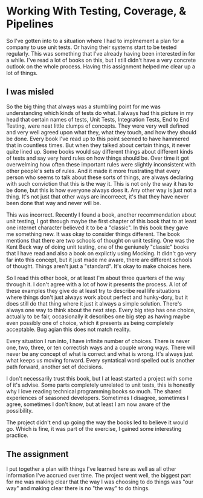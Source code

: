 # Working With Testing, Coverage, & Pipelines

So I've gotten into to a situation where I had to implmement a plan for a company to use unit tests. Or having their systems start to be tested regularly. This was something that I've already having been interested in for a while. I've read a lot of books on this, but I still didn't have a very concrete outlook on the whole process. Having this assignment helped me clear up a lot of things.

## I was misled

So the big thing that always was a stumbling point for me was understanding which kinds of tests do what. I always had this picture in my head that certain names of tests, Unit Tests, Integration Tests, End to End Testing, were neat little clumps of concepts. They were very well defined and very well agreed upon what they, what they touch, and how they should be done. Every book I've read up  to this point seemed to have hammered that in countless times. But when they talked about certain things, it never quite lined up.
Some books would say different things about different kinds of tests and say very hard rules on how things should be. Over time it got overwelming how often these important rules were slightly inconsistent with other people's sets of rules. And it made it more frustrating that every person who seems to talk about these sorts of things, are always declaring with such conviction that this is the way it. This is not only the way it has to be done, but this is how everyone always does it. Any other way is just not a thing. It's not just that other ways are incorreect, it's that they have never been done that way and never will be. 

This was incorrect. Recently I found a book, another recommendation about unit testing, I got through maybe the first chapter of this book that to at least one internet character believed it to be a "classic". In this book they gave me something new. It was okay to consider things different. The book mentions that there are two schools of thought on unit testing. One was the Kent Beck way of doing unit testing, one of the geniunely "classic" books that I have read and also a book on explictly using Mocking. It didn't go very far into this concept, but it just made me aware, there are different schools of thought. Things aren't just a "standard". It's okay to make choices here.

So I read this other book, or at least I'm about three quarters of the way through it. I don't agree with a lot of how it presents the process. A lot of these examples they give do at least try to describe real life situations where things don't just always work about perfect and hunky-dory, but it does still do that thing where it just it always a simple solution. There's always one way to think about the next step. Every big step has one choice, actually to be fair, occasionally it describes one big step as having maybe even possibly one of choice, which it presents as being completely acceptable. Bug agian this does not match reality.

Every situation I run into, I have infinite number of choices. There is never one, two, three, or ten correctish ways and a couple wrong ways. There will never be any concept of what is correct and what is wrong. It's always just what keeps us moving forward. Every syntatical word spelled out is another path forward, another set of decisions.

I don't necessarily trust this book, but I at least started a project with some of it's advise. Some parts completely unrelated to unit tests, this is honestly why I love reading technical programming books so much. The shared experiences of seasoned developers. Sometimes I disagree, sometimes I agree, sometimes I don't know, but at least I am now aware of the possibility. 

The project didn't end up going the way the books led to believe it would go. Which is fine, it was part of the exercise, I gained some interesting practice. 

## The assignment

I put together a plan with things I've learned here as well as all other information I've accrued over time. The project went well, the biggest part for me was making clear that the way I was choosing to do things was "our way" and making clear there is no "the way" to do things.
